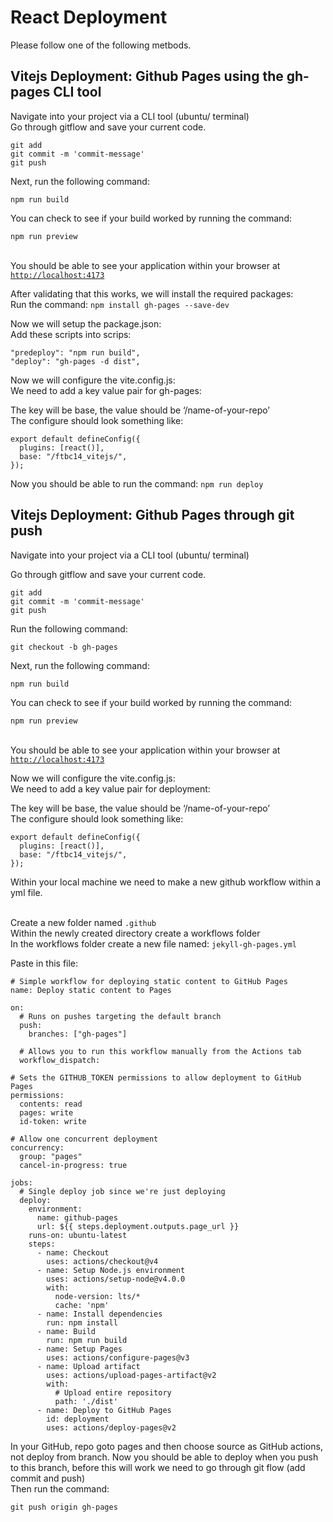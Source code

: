 # React Deployment

Please follow one of the following metbods.

## Vitejs Deployment: Github Pages using the gh-pages CLI tool

Navigate into your project via a CLI tool (ubuntu/ terminal)\
Go through gitflow and save your current code.&#x20;

```
git add
git commit -m 'commit-message'
git push 
```

Next, run the following command:&#x20;

`npm run build`

You can check to see if your build worked by running the command:&#x20;

`npm run preview`

\
You should be able to see your application within your browser at <a href="http://localhost:4173/" target="_blank">`http://localhost:4173`</a>

After validating that this works, we will install the required packages:\
Run the command: `npm install gh-pages --save-dev`

Now we will setup the package.json:\
Add these scripts into scrips:

```
"predeploy": "npm run build",
"deploy": "gh-pages -d dist",
```

Now we will configure the vite.config.js:\
We need to add a key value pair for gh-pages:

The key will be base, the value should be ‘/name-of-your-repo’\
The configure should look something like:

```
export default defineConfig({
  plugins: [react()],
  base: "/ftbc14_vitejs/",
});
```

Now you should be able to run the command: `npm run deploy`


## Vitejs Deployment: Github Pages through git push

Navigate into your project via a CLI tool (ubuntu/ terminal)

Go through gitflow and save your current code.&#x20;

```
git add
git commit -m 'commit-message'
git push 
```

Run the following command:&#x20;

`git checkout -b gh-pages`

Next, run the following command:&#x20;

`npm run build`

You can check to see if your build worked by running the command:&#x20;

`npm run preview`

\
You should be able to see your application within your browser at <a href="http://localhost:4173/" target="_blank">`http://localhost:4173`</a>

Now we will configure the vite.config.js:\
We need to add a key value pair for deployment:

The key will be base, the value should be ‘/name-of-your-repo’\
The configure should look something like:

```
export default defineConfig({
  plugins: [react()],
  base: "/ftbc14_vitejs/",
});
```

Within your local machine we need to make a new github workflow within a yml file.

\
Create a new folder named `.github`\
Within the newly created directory create a workflows folder\
In the workflows folder create a new file named: `jekyll-gh-pages.yml`

Paste in this file:

```
# Simple workflow for deploying static content to GitHub Pages
name: Deploy static content to Pages

on:
  # Runs on pushes targeting the default branch
  push:
    branches: ["gh-pages"]

  # Allows you to run this workflow manually from the Actions tab
  workflow_dispatch:

# Sets the GITHUB_TOKEN permissions to allow deployment to GitHub Pages
permissions:
  contents: read
  pages: write
  id-token: write

# Allow one concurrent deployment
concurrency:
  group: "pages"
  cancel-in-progress: true

jobs:
  # Single deploy job since we're just deploying
  deploy:
    environment:
      name: github-pages
      url: ${{ steps.deployment.outputs.page_url }}
    runs-on: ubuntu-latest
    steps:
      - name: Checkout
        uses: actions/checkout@v4
      - name: Setup Node.js environment
        uses: actions/setup-node@v4.0.0
        with:
          node-version: lts/*
          cache: 'npm'
      - name: Install dependencies
        run: npm install
      - name: Build
        run: npm run build
      - name: Setup Pages
        uses: actions/configure-pages@v3
      - name: Upload artifact
        uses: actions/upload-pages-artifact@v2
        with:
          # Upload entire repository
          path: './dist'
      - name: Deploy to GitHub Pages
        id: deployment
        uses: actions/deploy-pages@v2
```

In your GitHub, repo goto pages and then choose source as GitHub actions, not deploy from branch. Now you should be able to deploy when you push to this branch, before this will work we need to go through git flow (add commit and push)\
Then run the command:&#x20;

`git push origin gh-pages`
